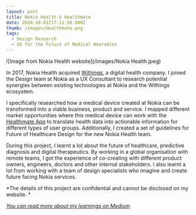 ```yaml
---
layout: post
title: Nokia Health & Healthmate
date: 2018-10-01T17:11:58.000Z
thumb: /images/Healthmate.png
tags:
  - Design Research
  - UX for the Future of Medical Wearables
---
```

![Image from Nokia Health website](/images/Nokia Health.jpeg)

In 2017, Nokia Health acquired [Withings](https://www.withings.com/fi/en/store?gclid=CjwKCAjwtO7qBRBQEiwAl5WC27MZ7qJt8TCCiqUX-OjK3qLZokRXGbK1cFmMVfE4W_Abd0zMiqsuQRoCZnAQAvD_BwE&gclsrc=aw.ds), a digital health company. I joined the Design team at Nokia as a UX Consultant to research potential synergies between existing technologies at Nokia and the Withings ecosystem.

I specifically researched how a medical device created at Nokia can be transformed into a viable business, product and service. I mapped different market opportunities where this medical device can work with the [Healthmate App](https://apps.apple.com/us/app/withings-health-mate/id542701020) to translate health data into actionable information for different types of user groups. Additionally, I created a set of guidelines for Future of Healthcare Design for the new Nokia Health team. 

During this project, I learnt a lot about the future of healthcare, predictive diagnosis and digital therapeutics. By working in a global organisation with remote teams, I got the experience of co-creating with different product owners, engineers, doctors and other internal stakeholders. I also learnt a lot from working with a team of design specialists who imagine and create future facing Nokia services.

\*The details of this project are confidential and cannot be disclosed on my website. \*

*[You can read more about my learnings on Medium](https://medium.com/@disharoy/scoring-big-as-a-medical-wearable-65e405b83b0c)*
